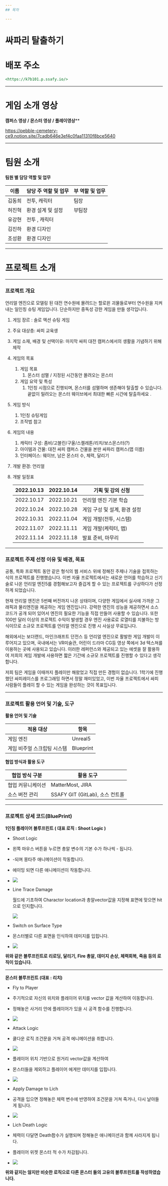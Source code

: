 ```yaml
---
## 목차

---
```


# 싸파리 탈출하기

# 배포 주소

```markdown
<https://k7b101.p.ssafy.io/>
```

---

# 게임 소개 영상

**캠퍼스 영상 / 몬스터 영상 / 플레이영상****

https://pebble-cemetery-ce9.notion.site/7cadb646e3ef4c0faa11310f8bce5640

---



# 팀원 소개

**팀원 별 담당 역할 및 업무**

| 이름  | 담당 주 역할 및 업무 | 부 역할 및 업무 |
| --- | ------------ | --------- |
| 김동희 | 전투, 캐릭터      | 팀장        |
| 허진혁 | 환경 설계 및 설정   | 부팀장       |
| 유강현 | 전투 , 캐릭터     |           |
| 김진하 | 환경 디자인       |           |
| 조성환 | 환경 디자인       |           |

---

# 프로젝트 소개

---

### 프로젝트 개요

언리얼 엔진으로 모델링 된 대전 연수원에 몰려드는 할로윈 괴물들로부터 연수원을 지켜내는 일인칭 슈팅 게임입니다. 단순하지만 중독성 강한 게임을 만들 생각입니다.

1. 게임 장르 : 솔로 액션 슈팅 게임 

2. 주요 대상층: 싸피 교육생

3. 게임 소재, 배경 및 선택이유: 마지막 싸피 대전 캠퍼스에서의 생활을 기념하기 위해 제작

4. 게임의 목표
   
   1. 게임 목표
      1. 몬스터 섬멸 / 지정된 시간동안 몰려오는 몬스터 
   2. 게임 요약 및 특성
      1. 1인칭 시점으로 진행되며, 몬스터를 섬멸하며 생존해야 탈출할 수 있습니다. 끝없이 밀려오는 몬스터 웨이브에서 최대한 빠른 시간에 탈출하세요 .

5. 게임 방식
   
   1. 1인칭 슈팅게임
   2. 조작법 참고

6. 게임의 내용
   
   1. 캐릭터 구성: 좀비/고블린/구울/스켈레톤/리치/보스몬스터(?)
   2. 아이템과 건물: 대전 싸피 캠퍼스 건물을 본딴 싸파리 캠퍼스(맵 이름)
   3. 인터페이스: 웨이브, 남은 몬스터 수, 체력, 달리기

7. 개발 환경: 언리얼

8. 개발 일정표
   
   | 2022.10.13 | 2022.10.14 | 기획 및 강의 신청        |
   | ---------- | ---------- | ----------------- |
   | 2022.10.17 | 2022.10.21 | 언리얼 엔진 기본 학습      |
   | 2022.10.24 | 2022.10.28 | 게임 구성 및 설계, 환경 설정 |
   | 2022.10.31 | 2022.11.04 | 게임 개발(전투, 시스템)    |
   | 2022.11.07 | 2022.11.11 | 게임 개발(케릭터, 맵)     |
   | 2022.11.14 | 2022.11.18 | 발표 준비, 마무리        |

--- 

### 프로젝트 주제 선정 이유 및 배경, 목표

공통, 특화 프로젝트 동안 같은 형식의 웹 서비스 위에 정해진 주제나 기술을 접목하는 식의 프로젝트를 진행했습니다. 이번 자율 프로젝트에서는 새로운 언어를 학습하고 신기술로 나온 언리얼 엔진5를 경험해보고자 즐겁게 할 수 있는 프로젝트를 구상하다가 선정하게 되었습니다.

현재 언리얼 엔진은 5번째 버전까지 나온 상태이며, 다양한 게임에서 실사에 가까운 그래픽과 물리엔진을 제공하는 게임 엔진입니다. 강력한 엔진의 성능을 제공하면서 소스 코드가 공개 되어 있어서 엔진의 필요한 기능을 직접 만들어 사용할 수 있습니다. 또한 100만 달러 이상의 프로젝트 수익이 발생할 경우 엔진 사용료로 로열티를 지불하는 방식이므로 소규모 프로젝트를 언리얼 엔진으로 진행 시 사실상 무료입니다.

해외에서는 보더랜드, 마인크래프트 던전스 등 언리얼 엔진으로 활발한 게임 개발이 이루어지고 있으며, 국내에서는 VR미술관, 어린이 드라마 CG등 영상 쪽에서 3d 텍스쳐를 이용하는 곳에 사용되고 있습니다. 이러한 레퍼런스와 제공되고 있는 에셋을 잘 활용하여 저희의 게임 개발에 사용하면 짧은 기간에 소규모 프로젝트를 진행할 수 있다고 생각합니다.

저희 팀은 게임을 이때까지 플레이만 해왔었고 직접 만든 경험이 없습니다. 1학기에 진행했던 싸피레이스를 프로그래밍 하면서 정말 재미있었고, 이번 자율 프로젝트에서 싸피 사람들이 플레이 할 수 있는 게임을 완성하는 것이 목표입니다.

---

### 프로젝트 활용 언어 및 기술, 도구

**활용 언어 및 기술**

| 적용 대상           | 항목        |
| --------------- | --------- |
| 게임 엔진           | Unreal5   |
| 게임 비주얼 스크립팅 시스템 | Blueprint |

**협업 방식과 활용 도구**

| 협업 방식 구분  | 활용 도구                      |
| --------- | -------------------------- |
| 협업 커뮤니케이션 | MatterMost, JIRA           |
| 소스 버전 관리  | SSAFY GIT (GitLab), 소스 컨트롤 |

---

### 프로젝트 상세 코드(BluePrint)

**1인칭 플레이어 블루프린트 ( 대표 로직 : Shoot Logic )**

* Shoot Logic

* 왼쪽 마우스 버튼을 누르면 총알 변수의 기본 수가 하나씩 - 됩니다.

* -되며 몽타주 애니메이션이 작동합니다.

* 에이밍 되면 다른 애니메이션이 작동합니다.

* ![](assets/2022-11-20-17-32-32-image.png)

* Line Trace Damage
  
  월드에 기초하여 Charactor location과 총알vector값을 지정해 표면에 맞으면 hit으로 인지합니다.
  
  ![](assets/2022-11-20-17-33-53-image.png)

* Switch on Surface Type

* 몬스터별로 다른 표면을 인식하여 데미지를 입힙니다.

* ![](assets/2022-11-20-17-35-21-image.png)

**위와 같은 블루프린트로 리로딩, 달리기, Fire 총알, 데미지 손상, 체력회복, 죽음 등의 로직이 있습니다.**

--- 

**몬스터 블루프린트 (대표 : 리치)**

* Fly to Player

* 주기적으로 자신의 위치와 플레이어 위치를 vector 값을 계산하여 이동합니다.

* 정해놓은 사거리 안에 플레이어가 있을 시 공격 함수를 진행합니다.

* ![](assets/2022-11-20-17-50-05-image.png)

* Attack Logic

* 쿨다운 로직 조건문을 거쳐 공격 에니메이션을 취합니다.

* ![](assets/2022-11-20-17-55-11-image.png)

* 플레이어 위치 기반으로 원거리 vector값을 계산하여

* 몬스터들을 제외하고 플레이어 에게만 데미지를 입힙니다.

* ![](assets/2022-11-20-17-56-57-image.png)

* Apply Damage to Lich

* 공격을 입으면 정해놓은 체력 변수에 반영하여 조건문을 거쳐 죽거나, 다시 날아들게 됩니다.

* ![](assets/2022-11-20-17-58-02-image.png)

* Lich Death Logic

* 체력이 다달면 Death함수가 실행되며 정해놓은 애니메이션과 함께 사라지게 됩니다.

* 플레이어 위젯 몬스터 적 수가 차감됩니다.

* ![](assets/2022-11-20-18-00-00-image.png)

**위와 같지는 않지만 비슷한 로직으로 다른 몬스터 들의 고유의 블루프린트를 작성하였습니다.**


